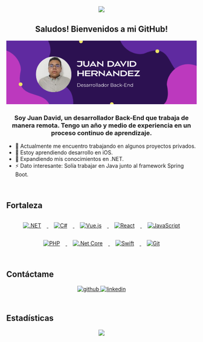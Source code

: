 <div align="center">
  <img src="https://media.giphy.com/media/XHAv3GveJMXMXSumkO/giphy.gif" width="80"/>
  <h2><strong>Saludos! Bienvenidos a mi GitHub!</strong></h2>
</div>

<div align="center">
  <img src="banner-de-prese_65282810.png" alt="Banner" style="max-width: 100%; height: auto;"/>
</div>

### <div align="center">Soy Juan David, un desarrollador Back-End que trabaja de manera remota. Tengo un año y medio de experiencia en un proceso continuo de aprendizaje.</div>

- 🔭 Actualmente me encuentro trabajando en algunos proyectos privados.
- 🌱 Estoy aprendiendo desarrollo en iOS.
- 🌱 Expandiendo mis conocimientos en .NET.
- ⚡ Dato interesante: Solía trabajar en Java junto al framework Spring Boot.

<br/>

## Fortaleza

<div align="center">  
  <a href="https://dotnet.microsoft.com/download/dotnet-framework" target="_blank">
    <img src="https://profilinator.rishav.dev/skills-assets/dot-net-original-wordmark.svg" alt=".NET" height="50" style="margin: 15px" />
  </a>
  <a href="https://docs.microsoft.com/en-us/dotnet/csharp/" target="_blank">
    <img src="https://profilinator.rishav.dev/skills-assets/csharp-original.svg" alt="C#" height="50" style="margin: 15px" />
  </a>
  <a href="https://vuejs.org/" target="_blank">
    <img src="https://profilinator.rishav.dev/skills-assets/vuejs-original-wordmark.svg" alt="Vue.js" height="50" style="margin: 15px" />
  </a>
  <a href="https://reactjs.org/" target="_blank">
    <img src="https://profilinator.rishav.dev/skills-assets/react-original-wordmark.svg" alt="React" height="50" style="margin: 15px" />
  </a>
  <a href="https://www.javascript.com/" target="_blank">
    <img src="https://profilinator.rishav.dev/skills-assets/javascript-original.svg" alt="JavaScript" height="50" style="margin: 15px" />
  </a>
  <a href="https://www.php.net/" target="_blank">
    <img src="https://profilinator.rishav.dev/skills-assets/php-original.svg" alt="PHP" height="50" style="margin: 15px" />
  </a>
  <a href="https://dotnet.microsoft.com/download" target="_blank">
    <img src="https://profilinator.rishav.dev/skills-assets/dotnetcore.png" alt=".Net Core" height="50" style="margin: 15px" />
  </a>
  <a href="https://developer.apple.com/swift/" target="_blank">
    <img src="https://profilinator.rishav.dev/skills-assets/swift-original-wordmark.svg" alt="Swift" height="50" style="margin: 15px" />
  </a>
  <a href="https://github.com/" target="_blank">
    <img src="https://profilinator.rishav.dev/skills-assets/git-scm-icon.svg" alt="Git" height="50" style="margin: 15px" />
  </a>
</div>

<br/>

## Contáctame

<div align="center">
  <a href="https://github.com/JuanHernandez935" target="_blank">
    <img src="https://img.shields.io/badge/github-%2324292e.svg?&style=for-the-badge&logo=github&logoColor=white" alt="github" style="margin-bottom: 10px;" />
  </a>
  <a href="https://www.linkedin.com/in/juan-david-hernández-escaño-2623a1336/" target="_blank">
    <img src="https://img.shields.io/badge/linkedin-%231E77B5.svg?&style=for-the-badge&logo=linkedin&logoColor=white" alt="linkedin" style="margin-bottom: 10px;" />
  </a>
</div>

<br/>

## Estadísticas

<div align="center">
  <img src="https://github-readme-stats.vercel.app/api?username=JuanHernandez935&show_icons=true&count_private=true&hide_border=true" />
</div>
